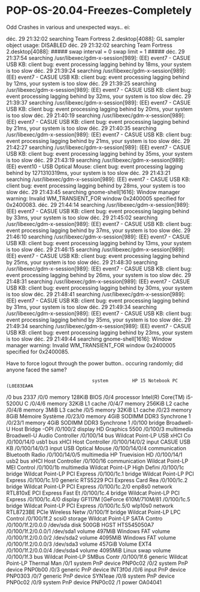 # POP-OS-20.04-Freezes-Completely
Odd Crashes in various and unexpected ways..
ei:

déc. 29 21:32:02 searching Team Fortress 2.desktop[4088]: GL sampler object usage: DISABLED
déc. 29 21:32:02 searching Team Fortress 2.desktop[4088]:  ##### swap interval = 0     swap limit = 1 #####
déc. 29 21:37:54 searching /usr/libexec/gdm-x-session[989]: (EE) event7  - CASUE USB KB: client bug: event processing lagging behind by 18ms, your system is too slow
déc. 29 21:39:24 searching /usr/libexec/gdm-x-session[989]: (EE) event7  - CASUE USB KB: client bug: event processing lagging behind by 12ms, your system is too slow
déc. 29 21:39:25 searching /usr/libexec/gdm-x-session[989]: (EE) event7  - CASUE USB KB: client bug: event processing lagging behind by 32ms, your system is too slow
déc. 29 21:39:37 searching /usr/libexec/gdm-x-session[989]: (EE) event7  - CASUE USB KB: client bug: event processing lagging behind by 20ms, your system is too slow
déc. 29 21:40:19 searching /usr/libexec/gdm-x-session[989]: (EE) event7  - CASUE USB KB: client bug: event processing lagging behind by 21ms, your system is too slow
déc. 29 21:40:35 searching /usr/libexec/gdm-x-session[989]: (EE) event7  - CASUE USB KB: client bug: event processing lagging behind by 21ms, your system is too slow
déc. 29 21:42:27 searching /usr/libexec/gdm-x-session[989]: (EE) event7  - CASUE USB KB: client bug: event processing lagging behind by 35ms, your system is too slow
déc. 29 21:43:19 searching /usr/libexec/gdm-x-session[989]: (EE) event10 - USB Optical Mouse: client bug: event processing lagging behind by 1271310319ms, your system is too slow
déc. 29 21:43:21 searching /usr/libexec/gdm-x-session[989]: (EE) event7  - CASUE USB KB: client bug: event processing lagging behind by 28ms, your system is too slow
déc. 29 21:43:45 searching gnome-shell[1616]: Window manager warning: Invalid WM_TRANSIENT_FOR window 0x2400005 specified for 0x2400083.
déc. 29 21:44:14 searching /usr/libexec/gdm-x-session[989]: (EE) event7  - CASUE USB KB: client bug: event processing lagging behind by 33ms, your system is too slow
déc. 29 21:45:02 searching /usr/libexec/gdm-x-session[989]: (EE) event7  - CASUE USB KB: client bug: event processing lagging behind by 37ms, your system is too slow
déc. 29 21:46:10 searching /usr/libexec/gdm-x-session[989]: (EE) event7  - CASUE USB KB: client bug: event processing lagging behind by 13ms, your system is too slow
déc. 29 21:46:15 searching /usr/libexec/gdm-x-session[989]: (EE) event7  - CASUE USB KB: client bug: event processing lagging behind by 25ms, your system is too slow
déc. 29 21:48:30 searching /usr/libexec/gdm-x-session[989]: (EE) event7  - CASUE USB KB: client bug: event processing lagging behind by 26ms, your system is too slow
déc. 29 21:48:31 searching /usr/libexec/gdm-x-session[989]: (EE) event7  - CASUE USB KB: client bug: event processing lagging behind by 30ms, your system is too slow
déc. 29 21:48:41 searching /usr/libexec/gdm-x-session[989]: (EE) event7  - CASUE USB KB: client bug: event processing lagging behind by 31ms, your system is too slow
déc. 29 21:49:34 searching /usr/libexec/gdm-x-session[989]: (EE) event7  - CASUE USB KB: client bug: event processing lagging behind by 35ms, your system is too slow
déc. 29 21:49:34 searching /usr/libexec/gdm-x-session[989]: (EE) event7  - CASUE USB KB: client bug: event processing lagging behind by 23ms, your system is too slow
déc. 29 21:49:44 searching gnome-shell[1616]: Window manager warning: Invalid WM_TRANSIENT_FOR window 0x2400005 specified for 0x2400085.


Have to force logout through the power button.. occuring randomly; did anyone faced the same?

                                    system         HP 15 Notebook PC (L0E83EA#A
/0                                   bus            2337
/0/0                                 memory         128KiB BIOS
/0/4                                 processor      Intel(R) Core(TM) i5-5200U C
/0/4/6                               memory         32KiB L1 cache
/0/4/7                               memory         256KiB L2 cache
/0/4/8                               memory         3MiB L3 cache
/0/5                                 memory         32KiB L1 cache
/0/23                                memory         8GiB Mémoire Système
/0/23/0                              memory         4GiB SODIMM DDR3 Synchrone 1
/0/23/1                              memory         4GiB SODIMM DDR3 Synchrone 1
/0/100                               bridge         Broadwell-U Host Bridge -OPI
/0/100/2                             display        HD Graphics 5500
/0/100/3                             multimedia     Broadwell-U Audio Controller
/0/100/14                            bus            Wildcat Point-LP USB xHCI Co
/0/100/14/0          usb1            bus            xHCI Host Controller
/0/100/14/0/2                        input          CASUE USB KB
/0/100/14/0/3                        input          USB Optical Mouse
/0/100/14/0/4                        communication  Bluetooth Radio
/0/100/14/0/5                        multimedia     HP Truevision HD
/0/100/14/1          usb2            bus            xHCI Host Controller
/0/100/16                            communication  Wildcat Point-LP MEI Control
/0/100/1b                            multimedia     Wildcat Point-LP High Defini
/0/100/1c                            bridge         Wildcat Point-LP PCI Express
/0/100/1c.1                          bridge         Wildcat Point-LP PCI Express
/0/100/1c.1/0                        generic        RTS5229 PCI Express Card Rea
/0/100/1c.2                          bridge         Wildcat Point-LP PCI Express
/0/100/1c.2/0        enp8s0          network        RTL810xE PCI Express Fast Et
/0/100/1c.4                          bridge         Wildcat Point-LP PCI Express
/0/100/1c.4/0                        display        GF117M [GeForce 610M/710M/81
/0/100/1c.5                          bridge         Wildcat Point-LP PCI Express
/0/100/1c.5/0        wlp10s0         network        RTL8723BE PCIe Wireless Netw
/0/100/1f                            bridge         Wildcat Point-LP LPC Control
/0/100/1f.2          scsi0           storage        Wildcat Point-LP SATA Contro
/0/100/1f.2/0.0.0    /dev/sda        disk           500GB HGST HTS545050A7
/0/100/1f.2/0.0.0/1  /dev/sda1       volume         497MiB Windows FAT volume
/0/100/1f.2/0.0.0/2  /dev/sda2       volume         4095MiB Windows FAT volume
/0/100/1f.2/0.0.0/3  /dev/sda3       volume         457GiB Volume EXT4
/0/100/1f.2/0.0.0/4  /dev/sda4       volume         4095MiB Linux swap volume
/0/100/1f.3                          bus            Wildcat Point-LP SMBus Contr
/0/100/1f.6                          generic        Wildcat Point-LP Thermal Man
/0/1                                 system         PnP device PNP0c02
/0/2                                 system         PnP device PNP0b00
/0/3                                 generic        PnP device INT3f0d
/0/6                                 input          PnP device PNP0303
/0/7                                 generic        PnP device SYN1eae
/0/8                                 system         PnP device PNP0c02
/0/9                                 system         PnP device PNP0c02
/1                                   power          OA04041
